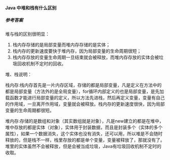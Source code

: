 #### Java 中堆和栈有什么区别

##### 参考答案

堆与栈的区别很明显：

1. 栈内存存储的是局部变量而堆内存存储的是实体；
2. 栈内存的更新速度要快于堆内存，因为局部变量的生命周期很短；
3. 栈内存存放的变量生命周期一旦结束就会被释放，而堆内存存放的实体会被垃圾回收机制不定时的回收。

堆、栈说明：

栈内存:栈内存首先是一片内存区域，存储的都是局部变量，凡是定义在方法中的都是局部变量（方法外的是全局变量），for循环内部定义的也是局部变量，是先加载函数才能进行局部变量的定义，所以方法先进栈，然后再定义变量，变量有自己的作用域，一旦离开作用域，变量就会被释放。栈内存的更新速度很快，因为局部变量的生命周期都很短。

堆内存:存储的是数组和对象（其实数组就是对象），凡是new建立的都是在堆中，堆中存放的都是实体（对象），实体用于封装数据，而且是封装多个（实体的多个属性），如果一个数据消失，这个实体也没有消失，还可以用，所以堆是不会随时释放的，但是栈不一样，栈里存放的都是单个变量，变量被释放了，那就没有了。堆里的实体虽然不会被释放，但是会被当成垃圾，Java有垃圾回收机制不定时的收取。